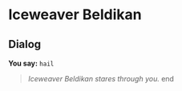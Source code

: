 # Iceweaver Beldikan
## Dialog

**You say:** `hail`



>*Iceweaver Beldikan stares through you.*
end

